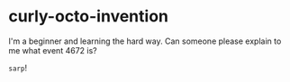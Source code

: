 # curly-octo-invention
I'm a beginner and learning the hard way. Can someone please explain to me what event 4672 is?

`sarp`!
